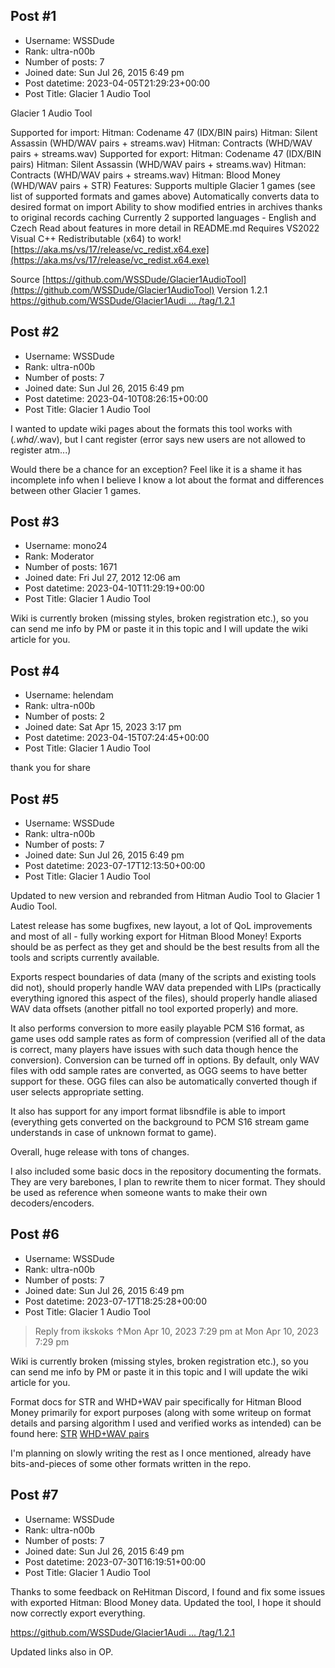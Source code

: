 ## Post #1
- Username: WSSDude
- Rank: ultra-n00b
- Number of posts: 7
- Joined date: Sun Jul 26, 2015 6:49 pm
- Post datetime: 2023-04-05T21:29:23+00:00
- Post Title: Glacier 1 Audio Tool

Glacier 1 Audio Tool

Supported for import:
Hitman: Codename 47 (IDX/BIN pairs)
Hitman: Silent Assassin (WHD/WAV pairs + streams.wav)
Hitman: Contracts (WHD/WAV pairs + streams.wav)
Supported for export:
Hitman: Codename 47 (IDX/BIN pairs)
Hitman: Silent Assassin (WHD/WAV pairs + streams.wav)
Hitman: Contracts (WHD/WAV pairs + streams.wav)
Hitman: Blood Money (WHD/WAV pairs + STR)
Features:
Supports multiple Glacier 1 games (see list of supported formats and games above)
Automatically converts data to desired format on import
Ability to show modified entries in archives thanks to original records caching
Currently 2 supported languages - English and Czech
Read about features in more detail in README.md
Requires VS2022 Visual C++ Redistributable (x64) to work!
[https://aka.ms/vs/17/release/vc_redist.x64.exe](https://aka.ms/vs/17/release/vc_redist.x64.exe)

Source [https://github.com/WSSDude/Glacier1AudioTool](https://github.com/WSSDude/Glacier1AudioTool)
Version 1.2.1 [https://github.com/WSSDude/Glacier1Audi ... /tag/1.2.1](https://github.com/WSSDude/Glacier1AudioTool/releases/tag/1.2.1)
## Post #2
- Username: WSSDude
- Rank: ultra-n00b
- Number of posts: 7
- Joined date: Sun Jul 26, 2015 6:49 pm
- Post datetime: 2023-04-10T08:26:15+00:00
- Post Title: Glacier 1 Audio Tool

I wanted to update wiki pages about the formats this tool works with (*.whd/*.wav), but I cant register (error says new users are not allowed to register atm...)

Would there be a chance for an exception? Feel like it is a shame it has incomplete info when I believe I know a lot about the format and differences between other Glacier 1 games.
## Post #3
- Username: mono24
- Rank: Moderator
- Number of posts: 1671
- Joined date: Fri Jul 27, 2012 12:06 am
- Post datetime: 2023-04-10T11:29:19+00:00
- Post Title: Glacier 1 Audio Tool

Wiki is currently broken (missing styles, broken registration etc.), so you can send me info by PM or paste it in this topic and I will update the wiki article for you.
## Post #4
- Username: helendam
- Rank: ultra-n00b
- Number of posts: 2
- Joined date: Sat Apr 15, 2023 3:17 pm
- Post datetime: 2023-04-15T07:24:45+00:00
- Post Title: Glacier 1 Audio Tool

thank you for share
## Post #5
- Username: WSSDude
- Rank: ultra-n00b
- Number of posts: 7
- Joined date: Sun Jul 26, 2015 6:49 pm
- Post datetime: 2023-07-17T12:13:50+00:00
- Post Title: Glacier 1 Audio Tool

Updated to new version and rebranded from Hitman Audio Tool to Glacier 1 Audio Tool. 

Latest release has some bugfixes, new layout, a lot of QoL improvements and most of all - fully working export for Hitman Blood Money!
Exports should be as perfect as they get and should be the best results from all the tools and scripts currently available.

Exports respect boundaries of data (many of the scripts and existing tools did not), should properly handle WAV data prepended with LIPs (practically everything ignored this aspect of the files), should properly handle aliased WAV data offsets (another pitfall no tool exported properly) and more.

It also performs conversion to more easily playable PCM S16 format, as game uses odd sample rates as form of compression (verified all of the data is correct, many players have issues with such data though hence the conversion). Conversion can be turned off in options. By default, only WAV files with odd sample rates are converted, as OGG seems to have better support for these. OGG files can also be automatically converted though if user selects appropriate setting.

It also has support for any import format libsndfile is able to import (everything gets converted on the background to PCM S16 stream game understands in case of unknown format to game).

Overall, huge release with tons of changes.

I also included some basic docs in the repository documenting the formats. They are very barebones, I plan to rewrite them to nicer format. They should be used as reference when someone wants to make their own decoders/encoders.
## Post #6
- Username: WSSDude
- Rank: ultra-n00b
- Number of posts: 7
- Joined date: Sun Jul 26, 2015 6:49 pm
- Post datetime: 2023-07-17T18:25:28+00:00
- Post Title: Glacier 1 Audio Tool

> Reply from ikskoks ↑Mon Apr 10, 2023 7:29 pm at Mon Apr 10, 2023 7:29 pm
>
> 
Wiki is currently broken (missing styles, broken registration etc.), so you can send me info by PM or paste it in this topic and I will update the wiki article for you.

Format docs for STR and WHD+WAV pair specifically for Hitman Blood Money primarily for export purposes (along with some writeup on format details and parsing algorithm I used and verified works as intended) can be found here:
[STR](https://github.com/WSSDude/Glacier1AudioTool/blob/main/docs/HitmanBloodMoney/Formats/STR.h) 
[WHD+WAV pairs](https://github.com/WSSDude/Glacier1AudioTool/blob/main/docs/HitmanBloodMoney/Formats/WHD%2BWAV.h)

I'm planning on slowly writing the rest as I once mentioned, already have bits-and-pieces of some other formats written in the repo.
## Post #7
- Username: WSSDude
- Rank: ultra-n00b
- Number of posts: 7
- Joined date: Sun Jul 26, 2015 6:49 pm
- Post datetime: 2023-07-30T16:19:51+00:00
- Post Title: Glacier 1 Audio Tool

Thanks to some feedback on ReHitman Discord, I found and fix some issues with exported Hitman: Blood Money data. Updated the tool, I hope it should now correctly export everything.

[https://github.com/WSSDude/Glacier1Audi ... /tag/1.2.1](https://github.com/WSSDude/Glacier1AudioTool/releases/tag/1.2.1)

Updated links also in OP.
